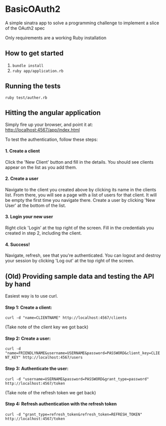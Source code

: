 # BasicOAuth2
A simple sinatra app to solve a programming challenge to implement a slice of the OAuth2 spec

Only requirements are a working Ruby installation

## How to get started

1. `bundle install`
2. `ruby app/application.rb`

## Running the tests

`ruby test/auther.rb`

## Hitting the angular application

Simply fire up your browser, and point it at:
[http://localhost:4567/app/index.html](http://localhost:4567/app/index.html)

To test the authentication, follow these steps:

#### 1. Create a client
Click the 'New Client' button and fill in the details. You should see clients appear on the list as you add them.

#### 2. Create a user
Navigate to the client you created above by clicking its name in the clients list. From there, you will see a page with a list of users for that client. It will be empty the first time you navigate there. Create a user by clicking 'New User' at the bottom of the list.

#### 3. Login your new user
Right click 'Login' at the top right of the screen. Fill in the credentials you created in step 2, including the client.

#### 4. Success!
Navigate, refresh, see that you're authenticated. You can logout and destroy your session by clicking 'Log out' at the top right of the screen.


## (Old) Providing sample data and testing the API by hand

Easiest way is to use curl.

#### Step 1: Create a client:
`curl -d "name=CLIENTNAME" http://localhost:4567/clients`

(Take note of the client key we got back)

#### Step 2: Create a user:
`curl -d "name=FRIENDLYNAME&username=USERNAME&password=PASSWORD&client_key=CLIENT_KEY" http://localhost:4567/users`

#### Step 3: Authenticate the user:
`curl -d "username=USERNAME&password=PASSWORD&grant_type=password" http://localhost:4567/token`

(Take note of the refresh token we get back)

#### Step 4: Refresh authentication with the refresh token
`curl -d "grant_type=refresh_token&refresh_token=REFRESH_TOKEN" http://localhost:4567/token`
